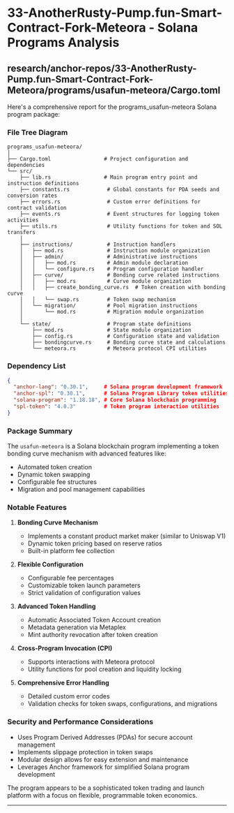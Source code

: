 # 33-AnotherRusty-Pump.fun-Smart-Contract-Fork-Meteora - Solana Programs Analysis

## research/anchor-repos/33-AnotherRusty-Pump.fun-Smart-Contract-Fork-Meteora/programs/usafun-meteora/Cargo.toml

Here's a comprehensive report for the programs_usafun-meteora Solana program package:

### File Tree Diagram
```
programs_usafun-meteora/
│
├── Cargo.toml                 # Project configuration and dependencies
└── src/
    ├── lib.rs                 # Main program entry point and instruction definitions
    ├── constants.rs            # Global constants for PDA seeds and conversion rates
    ├── errors.rs               # Custom error definitions for contract validation
    ├── events.rs               # Event structures for logging token activities
    ├── utils.rs                # Utility functions for token and SOL transfers
    │
    ├── instructions/           # Instruction handlers
    │   ├── mod.rs              # Instruction module organization
    │   ├── admin/              # Administrative instructions
    │   │   ├── mod.rs          # Admin module declaration
    │   │   └── configure.rs    # Program configuration handler
    │   ├── curve/              # Bonding curve related instructions
    │   │   ├── mod.rs          # Curve module organization
    │   │   ├── create_bonding_curve.rs  # Token creation with bonding curve
    │   │   └── swap.rs         # Token swap mechanism
    │   └── migration/          # Pool migration instructions
    │       └── mod.rs          # Migration module organization
    │
    └── state/                  # Program state definitions
        ├── mod.rs              # State module organization
        ├── config.rs           # Configuration state and validation
        ├── bondingcurve.rs     # Bonding curve state and calculations
        └── meteora.rs          # Meteora protocol CPI utilities
```

### Dependency List
```json
{
  "anchor-lang": "0.30.1",     # Solana program development framework
  "anchor-spl": "0.30.1",      # Solana Program Library token utilities
  "solana-program": "1.18.18", # Core Solana blockchain programming
  "spl-token": "4.0.3"         # Token program interaction utilities
}
```

### Package Summary
The `usafun-meteora` is a Solana blockchain program implementing a token bonding curve mechanism with advanced features like:
- Automated token creation
- Dynamic token swapping
- Configurable fee structures
- Migration and pool management capabilities

### Notable Features
1. **Bonding Curve Mechanism**
   - Implements a constant product market maker (similar to Uniswap V1)
   - Dynamic token pricing based on reserve ratios
   - Built-in platform fee collection

2. **Flexible Configuration**
   - Configurable fee percentages
   - Customizable token launch parameters
   - Strict validation of configuration values

3. **Advanced Token Handling**
   - Automatic Associated Token Account creation
   - Metadata generation via Metaplex
   - Mint authority revocation after token creation

4. **Cross-Program Invocation (CPI)**
   - Supports interactions with Meteora protocol
   - Utility functions for pool creation and liquidity locking

5. **Comprehensive Error Handling**
   - Detailed custom error codes
   - Validation checks for token swaps, configurations, and migrations

### Security and Performance Considerations
- Uses Program Derived Addresses (PDAs) for secure account management
- Implements slippage protection in token swaps
- Modular design allows for easy extension and maintenance
- Leverages Anchor framework for simplified Solana program development

The program appears to be a sophisticated token trading and launch platform with a focus on flexible, programmable token economics.

---

